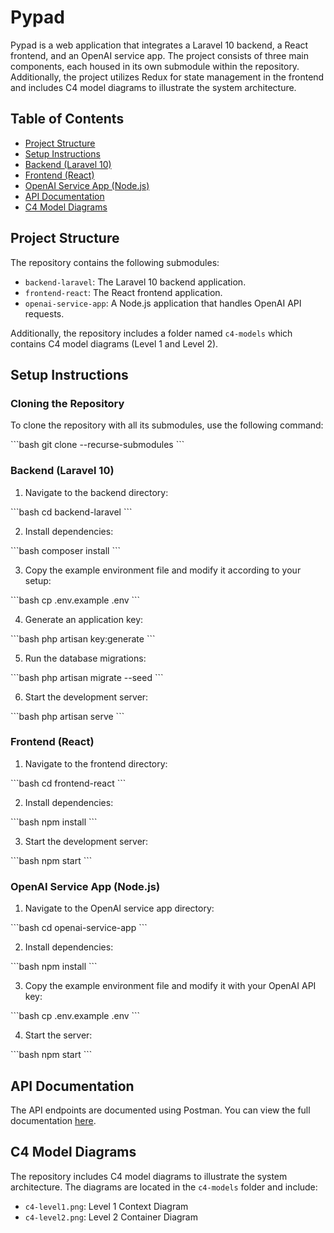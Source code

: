 # Pypad

Pypad is a web application that integrates a Laravel 10 backend, a React frontend, and an OpenAI service app. The project consists of three main components, each housed in its own submodule within the repository. Additionally, the project utilizes Redux for state management in the frontend and includes C4 model diagrams to illustrate the system architecture.

## Table of Contents

- [Project Structure](#project-structure)
- [Setup Instructions](#setup-instructions)
- [Backend (Laravel 10)](#backend-laravel-10)
- [Frontend (React)](#frontend-react)
- [OpenAI Service App (Node.js)](#openai-service-app-nodejs)
- [API Documentation](#api-documentation)
- [C4 Model Diagrams](#c4-model-diagrams)

## Project Structure

The repository contains the following submodules:

- `backend-laravel`: The Laravel 10 backend application.
- `frontend-react`: The React frontend application.
- `openai-service-app`: A Node.js application that handles OpenAI API requests.

Additionally, the repository includes a folder named `c4-models` which contains C4 model diagrams (Level 1 and Level 2).

## Setup Instructions

### Cloning the Repository

To clone the repository with all its submodules, use the following command:

\`\`\`bash
git clone --recurse-submodules <repository-url>
\`\`\`

### Backend (Laravel 10)

1. Navigate to the backend directory:

\`\`\`bash
cd backend-laravel
\`\`\`

2. Install dependencies:

\`\`\`bash
composer install
\`\`\`

3. Copy the example environment file and modify it according to your setup:

\`\`\`bash
cp .env.example .env
\`\`\`

4. Generate an application key:

\`\`\`bash
php artisan key:generate
\`\`\`

5. Run the database migrations:

\`\`\`bash
php artisan migrate --seed
\`\`\`

6. Start the development server:

\`\`\`bash
php artisan serve
\`\`\`

### Frontend (React)

1. Navigate to the frontend directory:

\`\`\`bash
cd frontend-react
\`\`\`

2. Install dependencies:

\`\`\`bash
npm install
\`\`\`

3. Start the development server:

\`\`\`bash
npm start
\`\`\`

### OpenAI Service App (Node.js)

1. Navigate to the OpenAI service app directory:

\`\`\`bash
cd openai-service-app
\`\`\`

2. Install dependencies:

\`\`\`bash
npm install
\`\`\`

3. Copy the example environment file and modify it with your OpenAI API key:

\`\`\`bash
cp .env.example .env
\`\`\`

4. Start the server:

\`\`\`bash
npm start
\`\`\`

## API Documentation

The API endpoints are documented using Postman. You can view the full documentation [here](https://documenter.getpostman.com/view/24751453/2sA3kYjzyW#22503bba-7791-4548-992d-53b0650feb8d).

## C4 Model Diagrams

The repository includes C4 model diagrams to illustrate the system architecture. The diagrams are located in the `c4-models` folder and include:

- `c4-level1.png`: Level 1 Context Diagram
- `c4-level2.png`: Level 2 Container Diagram
